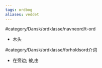 ```yaml
---
tags: ordbog
aliases: veddet
---
```


#category/Dansk/ordklasse/navneord/t-ord 
- 木头

#category/Dansk/ordklasse/forholdsord介词
- 在旁边; 被,由